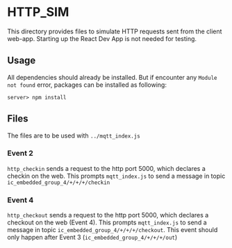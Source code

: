 # HTTP_SIM

This directory provides files to simulate HTTP requests sent from the client web-app. Starting up the React Dev App is not needed for testing.

## Usage
All dependencies should already be installed. But if encounter any `Module not found` error, packages can be installed as following:

```
server> npm install
```

## Files
The files are to be used with `../mqtt_index.js`

### Event 2
`http_checkin` sends a request to the http port 5000, which declares a checkin on the web. This prompts `mqtt_index.js` to send a message in topic `ic_embedded_group_4/+/+/+/checkin`

### Event 4
`http_checkout` sends a request to the http port 5000, which declares a checkout on the web (Event 4). This prompts `mqtt_index.js` to send a message in topic `ic_embedded_group_4/+/+/+/checkout`. This event should only happen after Event 3 (`ic_embedded_group_4/+/+/+/out`)